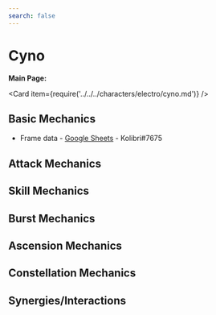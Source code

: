 ```yaml
---
search: false
---
```


# Cyno

**Main Page:**

<Card item={require('../../../characters/electro/cyno.md')} />

## Basic Mechanics

* Frame data - [Google Sheets](https://docs.google.com/spreadsheets/d/1BxBymOtw3To2lE7OfNiM5xQO-nkY_IKwvfTSCOFbqC0/edit?usp=sharing) - Kolibri\#7675

## Attack Mechanics

## Skill Mechanics

## Burst Mechanics

## Ascension Mechanics

## Constellation Mechanics

## Synergies/Interactions

